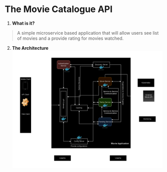 # The Movie Catalogue API
1. **What is it?**
> A simple microservice based application that will allow users see list of movies and a provide rating for movies watched.

 2. **The Architecture**
![Movie Application Architecture](./movie-microservice-architecture.png)
